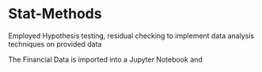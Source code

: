 # Stat-Methods
Employed Hypothesis testing, residual checking to implement data analysis techniques on provided data

The Financial Data is imported into a Jupyter Notebook and 
